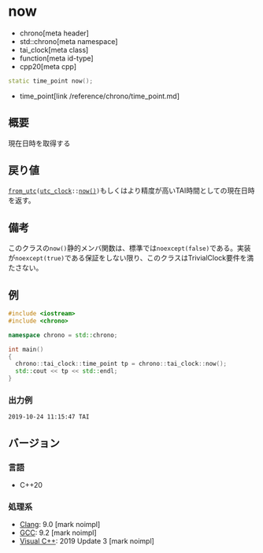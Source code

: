 # now
* chrono[meta header]
* std::chrono[meta namespace]
* tai_clock[meta class]
* function[meta id-type]
* cpp20[meta cpp]

```cpp
static time_point now();
```
* time_point[link /reference/chrono/time_point.md]

## 概要
現在日時を取得する


## 戻り値
[`from_utc`](from_utc.md)`(`[`utc_clock`](/reference/chrono/utc_clock.md)`::`[`now()`](/reference/chrono/utc_clock/now.md)`)`もしくはより精度が高いTAI時間としての現在日時を返す。


## 備考
このクラスの`now()`静的メンバ関数は、標準では`noexcept(false)`である。実装が`noexcept(true)`である保証をしない限り、このクラスはTrivialClock要件を満たさない。


## 例
```cpp example
#include <iostream>
#include <chrono>

namespace chrono = std::chrono;

int main()
{
  chrono::tai_clock::time_point tp = chrono::tai_clock::now();
  std::cout << tp << std::endl;
}
```

### 出力例
```
2019-10-24 11:15:47 TAI
```

## バージョン
### 言語
- C++20

### 処理系
- [Clang](/implementation.md#clang): 9.0 [mark noimpl]
- [GCC](/implementation.md#gcc): 9.2 [mark noimpl]
- [Visual C++](/implementation.md#visual_cpp): 2019 Update 3 [mark noimpl]
